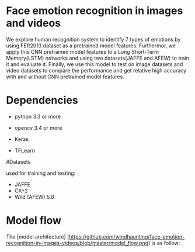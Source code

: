 

# Face emotion recognition in images and videos

We explore human recognition system to identify 7 types of emotions by using FER2013 dataset as a pretrained model features.
Furthermor, we apply this CNN pretrained model features to a Long Short-Term Memory(LSTM) networks and using two
datasets(JAFFE and AFEW) to train it and evaluate it. Finally, we use this
model to test on image datasets and video datasets to compare the performance and get relative high accuracy with and without CNN pretrained model features.

# Dependencies  
- python 3.3 or more
- opencv 3.4 or more  

- Keras
- TFLearn


#Datasets

used for training and testing:

- JAFFE 
- CK+2
- Wild (AFEW) 5.0


# Model flow

The [model architecture] (https://github.com/windhaunting/face-emotion-recognition-in-images-videos/blob/master/model_flow.png) is as follow:




